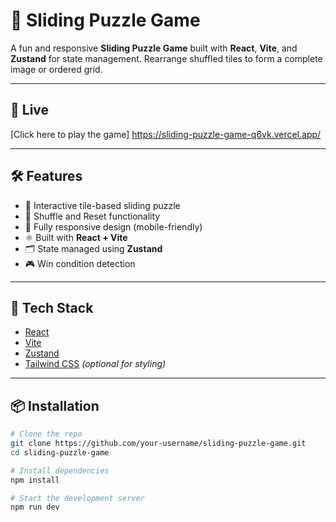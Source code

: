 # 🧩 Sliding Puzzle Game

A fun and responsive **Sliding Puzzle Game** built with **React**, **Vite**, and **Zustand** for state management. Rearrange shuffled tiles to form a complete image or ordered grid.

---

## 🚀 Live

[Click here to play the game] https://sliding-puzzle-game-q6vk.vercel.app/

---

## 🛠️ Features

- 🧠 Interactive tile-based sliding puzzle
- 🔄 Shuffle and Reset functionality
- 📱 Fully responsive design (mobile-friendly)
- ⚛️ Built with **React + Vite**
- 🗂️ State managed using **Zustand**
- 🎮 Win condition detection

---

## 🧰 Tech Stack

- [React](https://reactjs.org/)
- [Vite](https://vitejs.dev/)
- [Zustand](https://github.com/pmndrs/zustand)
- [Tailwind CSS](https://tailwindcss.com/) *(optional for styling)*

---

## 📦 Installation

```bash
# Clone the repo
git clone https://github.com/your-username/sliding-puzzle-game.git
cd sliding-puzzle-game

# Install dependencies
npm install

# Start the development server
npm run dev
